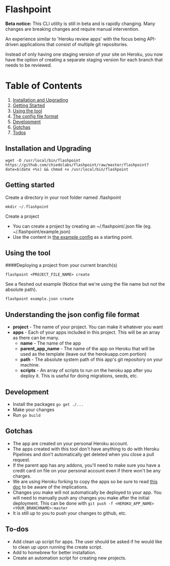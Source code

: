 # Flashpoint

**Beta notice:** This CLI utility is still in beta and is rapidly changing. Many changes are breaking changes and require manual intervention. 

An experience similar to 'Heroku review apps' with the focus being API-driven applications that consist of multiple git repositories.

Instead of only having one staging version of your site on Heroku, you now have the option of creating a separate staging version for each branch that needs to be reviewed.

# Table of Contents
1. [Installation and Upgrading](#a)
2. [Getting Started](#b)
3. [Using the tool](#c)
4. [The config file format](#d)
5. [Development](#e)
6. [Gotchas](#f)
7. [Todos](#g)

## <div id="a">Installation and Upgrading</div>

```
wget -O /usr/local/bin/flashpoint https://github.com/chiedolabs/flashpoint/raw/master/flashpoint?date=$(date +%s) && chmod +x /usr/local/bin/flashpoint
```

## <div id="b">Getting started</div>

Create a directory in your root folder named .flashpoint

```
mkdir ~/.flashpoint
```

Create a project

- You can create a project by creating an ~/.flashpoint/<PROJECTNAME>.json file (eg. ~/.flashpoint/example.json)
- Use the content in [the example config](./example-config.json) as a starting point.

## <div id="c">Using the tool</div>


####Deploying a project from your current branch(s)


```
flashpoint <PROJECT_FILE_NAME> create
```

See a fleshed out example (Notice that we're using the file name but not the absolute path).

``` 
flashpoint example.json create
```

## <div id="d">Understanding the json config file format</div>

- **project** - The name of your project. You can make it whatever you want
- **apps** - Each of your apps included in this project. This will be an array as there can be many.
    - **name** - The name of the app
    - **parent_app_name** - The name of the app on Heroku that will be used as the template (leave out the herokuapp.com portion)
    - **path** - The absolute system path of this app's git repository on your machine.
    - **scripts** - An array of scripts to run on the heroku app after you deploy it. This is useful for doing migrations, seeds, etc.

## <div id="e">Development</div>

- Install the packages `go get ./...`
- Make your changes
- Run `go build`

## <div id="f">Gotchas</div>

- The app are created on your personal Heroku account.
- The apps created with this tool don't have anything to do with Heroku Pipelines and don't automatically get deleted when you close a pull request.
- If the parent app has any addons, you'll need to make sure you have a credit card on file on your personal account even if there won't be any charges.
- We are using Heroku forking to copy the apps so be sure to read [this doc](https://devcenter.heroku.com/articles/fork-app) to be aware of the implications.
- Changes you make will not automatically be deployed to your app. You will need to manually push any changes you make after the initial deployment. This can be done with `git push -f <HEROKU_APP_NAME> <YOUR_BRANCHNAME>:master`
- It is still up to you to push your changes to github, etc.

## <div id="g">To-dos</div>

- Add clean up script for apps. The user should be asked if he would like to clean up upon running the create script.
- Add to homebrew for better installation.
- Create an automation script for creating new projects.